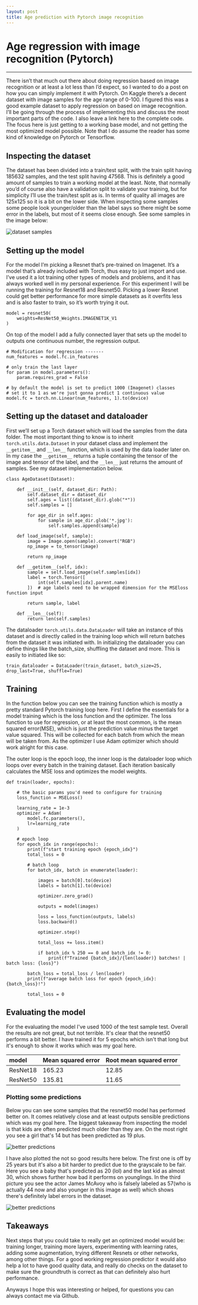```yaml
---
layout: post
title: Age prediction with Pytorch image recognition
---
```

# Age regression with image recognition (Pytorch)
---
There isn’t that much out there about doing regression based on image recognition or at least a lot less than I’d expect, so I wanted to do a post on how you can simply implement it with Pytorch. On Kaggle there’s a decent dataset with image samples for the age range of 0-100. I figured this was a good example dataset to apply regression on based on image recognition. I’ll be going through the process of implementing this and discuss the most important parts of the code. I also leave a link here to the complete code. The focus here is just getting to a working base model, and not getting the most optimized model possible. Note that I do assume the reader has some kind of knowledge on Pytorch or Tensorflow.

## Inspecting the dataset
The dataset has been divided into a train/test split, with the train split having 185632 samples, and the test split having 47568. This is definitely a good amount of samples to train a working model at the least. Note, that normally you’d of course also have a validation split  to validate your training, but for simplicity I’ll use the train/test split as is. In terms of quality all images are 125x125 so it is a bit on the lower side. When inspecting some samples some people look younger/older than the label says so there might be some error in the labels, but most of it seems close enough. See some samples in the image below:

![dataset samples]({{site.url}}/assets/images/age-regression/dataset_samples.png)


## Setting up the model
For the model I’m picking a Resnet that’s pre-trained on Imagenet. It’s a model that’s already included with Torch, thus easy to just import and use. I’ve used it a lot training other types of models and problems, and it has always worked well in my personal experience. For this experiment I will be running the training for Resnet18 and Resnet50. Picking a lower Resnet could get better performance for more simple datasets as it overfits less and is also faster to train, so it’s worth trying it out.

```
model = resnet50(
    weights=ResNet50_Weights.IMAGENET1K_V1
)
```
On top of the model I add a fully connected layer that sets up the model to outputs one continuous number, the regression output.
```
# Modification for regression -------
num_features = model.fc.in_features

# only train the last layer
for param in model.parameters():
    param.requires_grad = False

# by default the model is set to predict 1000 (Imagenet) classes
# set it to 1 as we're just gonna predict 1 continuous value
model.fc = torch.nn.Linear(num_features, 1).to(device)
```
## Setting up the dataset and dataloader
First we’ll set up a Torch dataset which will load the samples from the data folder. The most important thing to know is to inherit `torch.utils.data.Dataset` in your dataset class and implement the `__getitem__` and `__len__` function, which is used by the data loader later on. In my case the `__getitem__` returns a tuple containing the tensor of the image and tensor of the label, and the `__len__` just returns the amount of samples. See my dataset implementation below.
```
class AgeDataset(Dataset):
    
    def __init__(self, dataset_dir: Path):
        self.dataset_dir = dataset_dir
        self.ages = list((dataset_dir).glob("*"))
        self.samples = []
        
        for age_dir in self.ages:
            for sample in age_dir.glob('*.jpg'):
                self.samples.append(sample)
                
    def load_image(self, sample):
        image = Image.open(sample).convert("RGB")
        np_image = to_tensor(image)
        
        return np_image

    def __getitem__(self, idx):
        sample = self.load_image(self.samples[idx])
        label = torch.Tensor([
            int(self.samples[idx].parent.name)
        ])  # age labels need to be wrapped dimension for the MSEloss function input
        
        return sample, label
        
    def __len__(self):
        return len(self.samples)
```

The dataloader `torch.utils.data.DataLoader` will take an instance of this dataset and is directly called in the training loop which will return batches from the dataset it was initiated with. In initializing the dataloader you can define things like the batch_size, shuffling the dataset and more. This is easily to initiated like so:

`train_dataloader = DataLoader(train_dataset, batch_size=25, drop_last=True, shuffle=True)`

## Training
In the function below you can see the training function which is mostly a pretty standard Pytorch training loop here. First I define the essentials for a model training which is the loss function and the optimizer. The loss function to use for regression, or at least the most common, is the mean squared error(MSE), which is just the prediction value minus the target value squared. This will be collected for each batch from which the mean will be taken from. As the optimizer I use Adam optimizer which should work alright for this case.

The outer loop is the epoch loop, the inner loop is the dataloader loop which loops over every batch in the training dataset. Each iteration basically calculates the MSE loss and optimizes the model weights.

```
def train(loader, epochs):

    # the basic params you'd need to configure for training
    loss_function = MSELoss()

    learning_rate = 1e-3
    optimizer = Adam(
        model.fc.parameters(),
        lr=learning_rate
    )

    # epoch loop
    for epoch_idx in range(epochs):
        print(f"start training epoch {epoch_idx}")
        total_loss = 0

        # batch loop
        for batch_idx, batch in enumerate(loader):

            images = batch[0].to(device)
            labels = batch[1].to(device)

            optimizer.zero_grad()

            outputs = model(images)

            loss = loss_function(outputs, labels)
            loss.backward()

            optimizer.step()

            total_loss += loss.item()

            if batch_idx % 250 == 0 and batch_idx != 0:
                print(f"Trained {batch_idx}/{len(loader)} batches! | batch loss: {loss}")

        batch_loss = total_loss / len(loader)
        print(f"average batch loss for epoch {epoch_idx}: {batch_loss}!")

        total_loss = 0
```

## Evaluating the model
For the evaluating the model I've used 1000 of the test sample test. Overall the results are not great, but not terrible. It's clear that the resnet50 performs a bit better. I have trained it for 5 epochs which isn't that long but it's enough to show it works which was my goal here.

|model|Mean squared error|Root mean squared error|
|:---|:---|:---|
|ResNet18|165.23|12.85|
|ResNet50|135.81|11.65|

### Plotting some predictions
Below you can see some samples that the resnet50 model has performed better on. It comes relatively close and at least outputs sensible predictions which was my goal here. The biggest takeaway from inspecting the model is that kids are often predicted much older than they are. On the most right you see a girl that's 14 but has been predicted as 19 plus.

![better predictions]({{site.url}}/assets/images/age-regression/better_samples.png)

I have also plotted the not so good results here below. The first one is off by 25 years but it's also a bit harder to predict due to the grayscale to be fair. Here you see a baby that's predicted as 20 (lol) and the last kid as almost 30, which shows further how bad it performs on younglings. In the third picture you see the actor James McAvoy who is falsely labeled as 57(who is actually 44 now and also younger in this image as well) which shows there's definitely label errors in the dataset.

![better predictions]({{site.url}}/assets/images/age-regression/worse_samples.png)

## Takeaways
Next steps that you could take to really get an optimized model would be: training longer, training more layers, experimenting with learning rates, adding some augmentation, trying different Resnets or other networks, among other things. For a good working regression predictor it would also help a lot to have good quality data, and really do checks on the dataset to make sure the groundtruth is correct as that can definitely also hurt performance.

Anyways I hope this was interesting or helped, for questions you can always contact me via Github.



